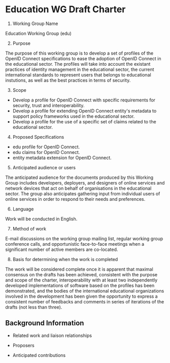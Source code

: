 # Education WG Draft Charter

1. Working Group Name

Education Working Group (edu)

2. Purpose

The purpose of this working group is to develop a set of profiles of the
OpenID Connect specifications to ease the adoption of OpenID Connect in the
educational sector. The profiles will take into account the existant
practices of identity management in the educational sector, the current
international standards to represent users that belongs to educational
instutions, as well as the best practices in terms of security.

3. Scope

* Develop a profile for OpenID Connect with specific requirements for
security, trust and interoperability.
* Develop a profile for extending OpenID Connect entity's metadata to
support policy frameworks used in the educational sector.
* Develop a profile for the use of a specific set of claims related to
the educational sector.

4. Proposed Specifications

 * edu profile for OpenID Connect.
 * edu claims for OpenID Connect.
 * entity metadata extension for OpenID Connect.
 
5. Anticipated audience or users

The anticipated audience for the documents produced by this Working Group
includes developers, deployers, and designers of online services and
network devices that act on behalf of organisations in the educational sector.
The group also anticipates gathering input from individual users of online
services in order to respond to their needs and preferences.

6. Language

Work will be conducted in English.

7. Method of work

E-mail discussions on the working group mailing list, regular working
group conference calls, and opportunistic face-to-face meetings when a
significant number of active members are co-located.

8. Basis for determining when the work is completed

The work will be considered complete once it is apparent that maximal
consensus on the drafts has been achieved, consistent with the purpose
and scope of the charter, interoperability with at least two independently
developed implementations of software based on the profiles has been
demonstrated, and the bodies of the international educational organizations
involved in the development has been given the opportunity to express
a consistent number of feedbacks and comments in series of iterations
of the drafts (not less than three). 

## Background Information

* Related work and liaison relationships

  
* Proposers


* Anticipated contributions

